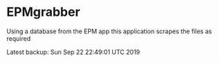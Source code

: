 # EPMgrabber
Using a database from the EPM app this application scrapes the files as required


Latest backup: Sun Sep 22 22:49:01 UTC 2019

